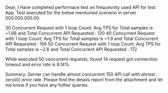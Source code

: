 Dear,
I Have completed performace test on frequesntly used API for test App.
Test executed for the below mentioned scenerio in server 000.000.000.00.

30 Concurrent Request with 1 loop Count; Avg TPS for Total samples is ~1.68 and Total Concurrent API Requested : 120 
40 Concurrent Request with 1 loop Count; Avg TPS for Total samples is ~1.9 and Total Concurrent API Requested : 156
50 Concurrent Request with 1 loop Count; Avg TPS for Total samples is ~2.6 and Total Concurrent API Requested : 172

While executed 50 concurrent requests, found 14 request got connection timeout and error rate is 8.14%.

Summary: 
Server can handle almost concurrent 150 API call with almost zero(0) error rate.
Please find the details report from the attachment and let me know if you have any futher quaries.
